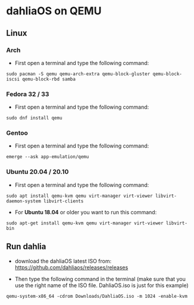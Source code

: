 # dahliaOS on QEMU

## Linux

### Arch
- First open a terminal and type the following command:

```
sudo pacman -S qemu qemu-arch-extra qemu-block-gluster qemu-block-iscsi qemu-block-rbd samba
```

### Fedora 32 / 33
- First open a terminal and type the following command:

```
sudo dnf install qemu
```

### Gentoo
- First open a terminal and type the following command:

```
emerge --ask app-emulation/qemu
```

### Ubuntu 20.04 / 20.10
- First open a terminal and type the following command:

```
sudo apt install qemu-kvm qemu virt-manager virt-viewer libvirt-daemon-system libvirt-clients
```

- For **Ubuntu 18.04** or older you want to run this command: 

```
sudo apt-get install qemu-kvm qemu virt-manager virt-viewer libvirt-bin
```

## Run dahlia
- download the dahliaOS latest ISO from: https://github.com/dahliaos/releases/releases 

- Then type the following command in the terminal (make sure that you use the right name of the ISO file. DahliaOS.iso is just for this example)

```
qemu-system-x86_64 -cdrom Downloads/DahliaOS.iso -m 1024 -enable-kvm
```
